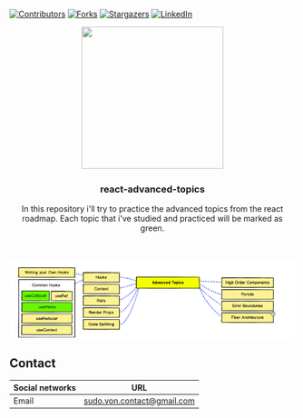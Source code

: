 [![Contributors][contributors-shield]][contributors-url]
[![Forks][forks-shield]][forks-url]
[![Stargazers][stars-shield]][stars-url]
[![LinkedIn][linkedin-shield]][linkedin-url]


<p align="center">
  <a>
    <img src="https://i.pinimg.com/736x/d3/a2/51/d3a25109e0ddda3bbe2b45d222577f16.jpg" width="250" height="250">
  </a>

  <h3 align="center">react-advanced-topics</h3>

  <p align="center">
    In this repository i'll try to practice the advanced topics from the react roadmap. Each topic that i've studied and practiced will be marked as green.
    <br />
    <br />
    <br />
  </p>
</p>

![signup](assets/roadmap.png)

## Contact

| Social networks  | URL |
| ------------- | -------- |
| Email | sudo.von.contact@gmail.com |

<!-- MARKDOWN LINKS & IMAGES -->
<!-- https://www.markdownguide.org/basic-syntax/#reference-style-links -->
[contributors-shield]: https://img.shields.io/github/contributors/sudo-von/react-advanced-topics.svg?style=for-the-badge
[contributors-url]: https://github.com/sudo-von/react-advanced-topics/graphs/contributors
[forks-shield]: https://img.shields.io/github/forks/sudo-von/react-advanced-topics.svg?style=for-the-badge
[forks-url]: https://github.com/sudo-von/react-advanced-topics/network/members
[stars-shield]: https://img.shields.io/github/stars/sudo-von/react-advanced-topics.svg?style=for-the-badge
[stars-url]: https://github.com/sudo-von/react-advanced-topics/stargazers
[issues-shield]: https://img.shields.io/github/issues/sudo-von/react-advanced-topics.svg?style=for-the-badge
[issues-url]: https://github.com/sudo-von/react-advanced-topics/issues
[license-shield]: https://img.shields.io/github/license/sudo-von/react-advanced-topics.svg?style=for-the-badge
[license-url]: https://github.com/sudo-von/react-advanced-topics/blob/master/LICENSE.txt
[linkedin-shield]: https://img.shields.io/badge/-LinkedIn-black.svg?style=for-the-badge&logo=linkedin&colorB=555
[linkedin-url]: https://www.linkedin.com/in/jes%C3%BAs-%C3%A1ngel-rodr%C3%ADguez-mart%C3%ADnez-84991a1b4/
